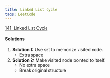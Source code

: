 ```yaml
---
title: Linked List Cycle
tags: LeetCode
---
```


[141. Linked List Cycle](https://leetcode.com/problems/linked-list-cycle/)

#### Solutions
1. **Solution 1:** Use set to memorize visited node.
   - Extra space
2. **Solution 2:** Make visited node pointed to itself.
   - No extra space
   - Break original structure